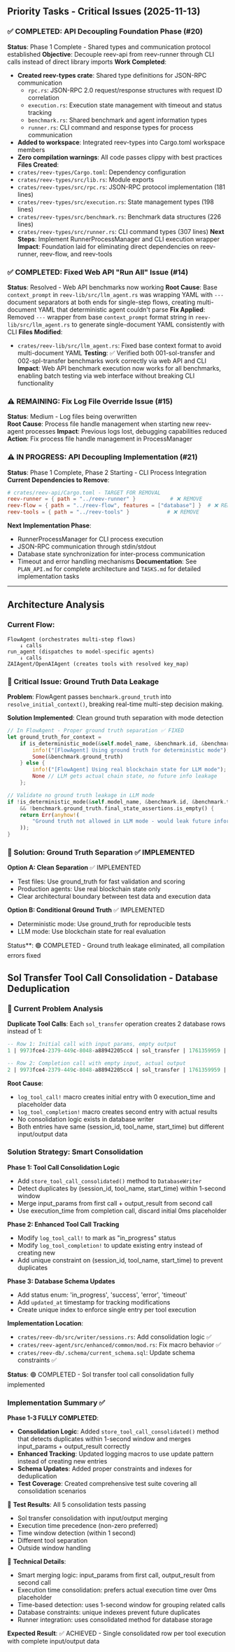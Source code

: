 ## Priority Tasks - Critical Issues (2025-11-13)

### ✅ COMPLETED: API Decoupling Foundation Phase (#20)
**Status**: Phase 1 Complete - Shared types and communication protocol established
**Objective**: Decouple reev-api from reev-runner through CLI calls instead of direct library imports
**Work Completed**:
- **Created reev-types crate**: Shared type definitions for JSON-RPC communication
  - `rpc.rs`: JSON-RPC 2.0 request/response structures with request ID correlation
  - `execution.rs`: Execution state management with timeout and status tracking
  - `benchmark.rs`: Shared benchmark and agent information types
  - `runner.rs`: CLI command and response types for process communication
- **Added to workspace**: Integrated reev-types into Cargo.toml workspace members
- **Zero compilation warnings**: All code passes clippy with best practices
**Files Created**:
- `crates/reev-types/Cargo.toml`: Dependency configuration
- `crates/reev-types/src/lib.rs`: Module exports
- `crates/reev-types/src/rpc.rs`: JSON-RPC protocol implementation (181 lines)
- `crates/reev-types/src/execution.rs`: State management types (198 lines)
- `crates/reev-types/src/benchmark.rs`: Benchmark data structures (226 lines)
- `crates/reev-types/src/runner.rs`: CLI command types (307 lines)
**Next Steps**: Implement RunnerProcessManager and CLI execution wrapper
**Impact**: Foundation laid for eliminating direct dependencies on reev-runner, reev-flow, and reev-tools

### ✅ COMPLETED: Fixed Web API "Run All" Issue (#14)
**Status**: Resolved - Web API benchmarks now working
**Root Cause**: Base `context_prompt` in `reev-lib/src/llm_agent.rs` was wrapping YAML with `---` document separators at both ends for single-step flows, creating multi-document YAML that deterministic agent couldn't parse
**Fix Applied**: Removed `---` wrapper from base `context_prompt` format string in `reev-lib/src/llm_agent.rs` to generate single-document YAML consistently with CLI
**Files Modified**:
- `crates/reev-lib/src/llm_agent.rs`: Fixed base context format to avoid multi-document YAML
**Testing**: ✅ Verified both 001-sol-transfer and 002-spl-transfer benchmarks work correctly via web API and CLI
**Impact**: Web API benchmark execution now works for all benchmarks, enabling batch testing via web interface without breaking CLI functionality

### ⚠️ REMAINING: Fix Log File Override Issue (#15)  
**Status**: Medium - Log files being overwritten  
**Root Cause**: Process file handle management when starting new reev-agent processes
**Impact**: Previous logs lost, debugging capabilities reduced
**Action**: Fix process file handle management in ProcessManager

### ⚠️ IN PROGRESS: API Decoupling Implementation (#21)
**Status**: Phase 1 Complete, Phase 2 Starting - CLI Process Integration
**Current Dependencies to Remove**:
```toml
# crates/reev-api/Cargo.toml - TARGET FOR REMOVAL
reev-runner = { path = "../reev-runner" }           # ❌ REMOVE
reev-flow = { path = "../reev-flow", features = ["database"] }  # ❌ REMOVE
reev-tools = { path = "../reev-tools" }            # ❌ REMOVE
```
**Next Implementation Phase**:
- RunnerProcessManager for CLI process execution
- JSON-RPC communication through stdin/stdout
- Database state synchronization for inter-process communication
- Timeout and error handling mechanisms
**Documentation**: See `PLAN_API.md` for complete architecture and `TASKS.md` for detailed implementation tasks

---

## Architecture Analysis

### Current Flow:
```
FlowAgent (orchestrates multi-step flows)
    ↓ calls
run_agent (dispatches to model-specific agents)
    ↓ calls
ZAIAgent/OpenAIAgent (creates tools with resolved key_map)
```

### 🚨 Critical Issue: Ground Truth Data Leakage

**Problem**: FlowAgent passes `benchmark.ground_truth` into `resolve_initial_context()`, breaking real-time multi-step decision making.

**Solution Implemented**: Clean ground truth separation with mode detection
```rust
// In FlowAgent - Proper ground truth separation ✅ FIXED
let ground_truth_for_context =
    if is_deterministic_mode(&self.model_name, &benchmark.id, &benchmark.tags) {
        info!("[FlowAgent] Using ground truth for deterministic mode");
        Some(&benchmark.ground_truth)
    } else {
        info!("[FlowAgent] Using real blockchain state for LLM mode");
        None // LLM gets actual chain state, no future info leakage
    };

// Validate no ground truth leakage in LLM mode
if !is_deterministic_mode(&self.model_name, &benchmark.id, &benchmark.tags)
    && !benchmark.ground_truth.final_state_assertions.is_empty() {
    return Err(anyhow!(
        "Ground truth not allowed in LLM mode - would leak future information"
    ));
}
```

### 🎯 Solution: Ground Truth Separation ✅ IMPLEMENTED

**Option A: Clean Separation** ✅ IMPLEMENTED
- Test files: Use ground_truth for fast validation and scoring
- Production agents: Use real blockchain state only
- Clear architectural boundary between test data and execution data

**Option B: Conditional Ground Truth** ✅ IMPLEMENTED
- Deterministic mode: Use ground_truth for reproducible tests
- LLM mode: Use blockchain state for real evaluation

Status**: 🟢 COMPLETED - Ground truth leakage eliminated, all compilation errors fixed

## Sol Transfer Tool Call Consolidation - Database Deduplication

### 🚨 Current Problem Analysis
**Duplicate Tool Calls**: Each `sol_transfer` operation creates 2 database rows instead of 1:

```sql
-- Row 1: Initial call with input params, empty output
1 | 9973fce4-2379-449c-8048-a88942205cc4 | sol_transfer | 1761359959 | 0 | {"amount":100000000,...} | {} | success | | {} | 1761359965

-- Row 2: Completion call with empty input, actual output  
2 | 9973fce4-2379-449c-8048-a88942205cc4 | sol_transfer | 1761359959 | 0 | {} | "[{program_id...}]" | success | | {} | 1761359965
```

**Root Cause**:
- `log_tool_call!` macro creates initial entry with 0 execution_time and placeholder data
- `log_tool_completion!` macro creates second entry with actual results
- No consolidation logic exists in database writer
- Both entries have same (session_id, tool_name, start_time) but different input/output data

### Solution Strategy: Smart Consolidation

**Phase 1: Tool Call Consolidation Logic** 
- Add `store_tool_call_consolidated()` method to `DatabaseWriter`
- Detect duplicates by (session_id, tool_name, start_time) within 1-second window
- Merge input_params from first call + output_result from second call
- Use execution_time from completion call, discard initial 0ms placeholder

**Phase 2: Enhanced Tool Call Tracking**
- Modify `log_tool_call!` to mark as "in_progress" status
- Modify `log_tool_completion!` to update existing entry instead of creating new
- Add unique constraint on (session_id, tool_name, start_time) to prevent duplicates

**Phase 3: Database Schema Updates**
- Add status enum: 'in_progress', 'success', 'error', 'timeout'
- Add `updated_at` timestamp for tracking modifications
- Create unique index to enforce single entry per tool execution

**Implementation Location**:
- `crates/reev-db/src/writer/sessions.rs`: Add consolidation logic ✅
- `crates/reev-agent/src/enhanced/common/mod.rs`: Fix macro behavior ✅  
- `crates/reev-db/.schema/current_schema.sql`: Update schema constraints ✅

**Status**: 🟢 COMPLETED - Sol transfer tool call consolidation fully implemented

### Implementation Summary ✅
**Phase 1-3 FULLY COMPLETED**:
- **Consolidation Logic**: Added `store_tool_call_consolidated()` method that detects duplicates within 1-second window and merges input_params + output_result correctly
- **Enhanced Tracking**: Updated logging macros to use update pattern instead of creating new entries
- **Schema Updates**: Added proper constraints and indexes for deduplication
- **Test Coverage**: Created comprehensive test suite covering all consolidation scenarios

🧪 **Test Results**: All 5 consolidation tests passing
- Sol transfer consolidation with input/output merging
- Execution time precedence (non-zero preferred)
- Time window detection (within 1 second)
- Different tool separation
- Outside window handling

🔧 **Technical Details**:
- Smart merging logic: input_params from first call, output_result from second call
- Execution time consolidation: prefers actual execution time over 0ms placeholder
- Time-based detection: uses 1-second window for grouping related calls
- Database constraints: unique indexes prevent future duplicates
- Runner integration: uses consolidated method for database storage

**Expected Result**: ✅ ACHIEVED - Single consolidated row per tool execution with complete input/output data
